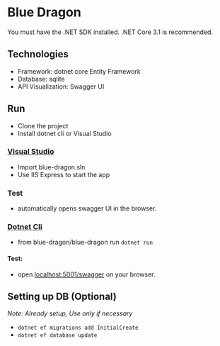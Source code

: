 ﻿# Blue Dragon

You must have the .NET SDK installed. .NET Core 3.1 is recommended.

## Technologies
- Framework: dotnet core Entity Framework
- Database: sqlite
- API Visualization: Swagger UI

## Run
- Clone the project
- Install dotnet cli or Visual Studio

### [Visual Studio](https://visualstudio.microsoft.com/downloads/)

- Import blue-dragon.sln
- Use IIS Express to start the app
### Test
- automatically opens swagger UI in the browser.

### [Dotnet Cli](https://docs.microsoft.com/en-us/dotnet/core/tools/)

- from blue-dragon/blue-dragon run `dotnet run`
#### Test:
- open [localhost:5001/swagger](localhost:5001/swagger) on your browser.

## Setting up DB (Optional)
*Note: Already setup, Use only if necessary*

- `dotnet ef migrations add InitialCreate`
- `dotnet ef database update`
